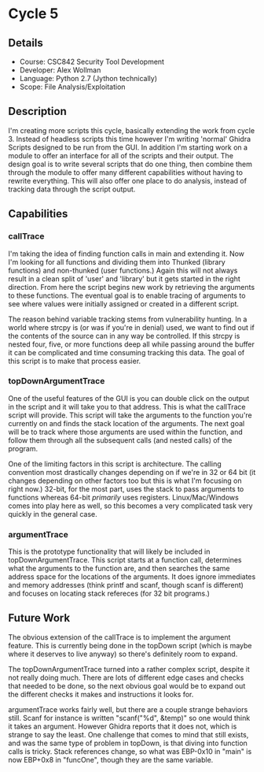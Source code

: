 # Cycle 5
## Details
- Course: CSC842 Security Tool Development
- Developer: Alex Wollman
- Language: Python 2.7 (Jython technically)
- Scope: File Analysis/Exploitation
## Description
I'm creating more scripts this cycle, basically extending the work from cycle 3. Instead of headless scripts this time however I'm writing 'normal' Ghidra Scripts designed to be run from the GUI. In addition I'm starting work on a module to offer an interface for all of the scripts and their output. The design goal is to write several scripts that do one thing, then combine them through the module to offer many different capabilities without having to rewrite everything. This will also offer one place to do analysis, instead of tracking data through the script output.
## Capabilities
### callTrace
I'm taking the idea of finding function calls in main and extending it. Now I'm looking for all functions and dividing them into Thunked (library functions) and non-thunked (user functions.) Again this will not always result in a clean split of 'user' and 'library' but it gets started in the right direction. From here the script begins new work by retrieving the arguments to these functions. The eventual goal is to enable tracing of arguments to see where values were initially assigned or created in a different script.

The reason behind variable tracking stems from vulnerability hunting. In a world where strcpy is (or was if you're in denial) used, we want to find out if the contents of the source can in any way be controlled. If this strcpy is nested four, five, or more functions deep all while passing around the buffer it can be complicated and time consuming tracking this data. The goal of this script is to make that process easier.

### topDownArgumentTrace
One of the useful features of the GUI is you can double click on the output in the script and it will take you to that address. This is what the callTrace script will provide. This script will take the arguments to the function you're currently on and finds the stack location of the arguments. The next goal will be to track where those arguments are used within the function, and follow them through all the subsequent calls (and nested calls) of the program.

One of the limiting factors in this script is architecture. The calling convention most drastically changes depending on if we're in 32 or 64 bit (it changes depending on other factors too but this is what I'm focusing on right now.) 32-bit, for the most part, uses the stack to pass arguments to functions whereas 64-bit *primarily* uses registers. Linux/Mac/Windows comes into play here as well, so this becomes a very complicated task very quickly in the general case.

### argumentTrace
This is the prototype functionality that will likely be included in topDownArgumentTrace. This script starts at a function call, determines what the arguments to the function are, and then searches the same address space for the locations of the arguments. It does ignore immediates and memory addresses (think printf and scanf, though scanf is different) and focuses on locating stack refereces (for 32 bit programs.)

## Future Work
The obvious extension of the callTrace is to implement the argument feature. This is currently being done in the topDown script (which is maybe where it deserves to live anyway) so there's definitely room to expand. 

The topDownArgumentTrace turned into a rather complex script, despite it not really doing much. There are lots of different edge cases and checks that needed to be done, so the next obvious goal would be to expand out the different checks it makes and instructions it looks for.

argumentTrace works fairly well, but there are a couple strange behaviors still. Scanf for instance is written "scanf("%d", &temp)" so one would think it takes an argument. However Ghidra reports that it does not, which is strange to say the least. One challenge that comes to mind that still exists, and was the same type of problem in topDown, is that diving into function calls is tricky. Stack references change, so what was EBP-0x10 in "main" is now EBP+0x8 in "funcOne", though they are the same variable.